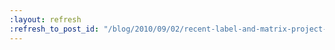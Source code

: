 ```yaml
---
:layout: refresh
:refresh_to_post_id: "/blog/2010/09/02/recent-label-and-matrix-project-improvement"
---
```

